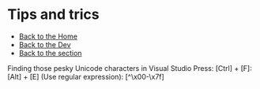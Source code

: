 # Tips and trics

- [Back to the Home](../../../README.md)
- [Back to the Dev](../../README.md)
- [Back to the section](README.md)

Finding those pesky Unicode characters in Visual Studio
Press: [Ctrl] + [F]: [Alt] + [E] (Use regular expression): [^\x00-\x7f]
